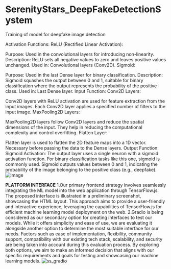 # SerenityStars_DeepFakeDetectionSystem
Training of model for deepfake image detection

Activation Functions:
ReLU (Rectified Linear Activation):

Purpose: Used in the convolutional layers for introducing non-linearity.
Description: ReLU sets all negative values to zero and leaves positive values unchanged.
Used in: Convolutional layers (Conv2D).
Sigmoid:

Purpose: Used in the last Dense layer for binary classification.
Description: Sigmoid squashes the output between 0 and 1, suitable for binary classification where the output represents the probability of the positive class.
Used in: Last Dense layer.
Input Function:
Conv2D Layers:

Conv2D layers with ReLU activation are used for feature extraction from the input images.
Each Conv2D layer applies a specified number of filters to the input image.
MaxPooling2D Layers:

MaxPooling2D layers follow Conv2D layers and reduce the spatial dimensions of the input.
They help in reducing the computational complexity and control overfitting.
Flatten Layer:

Flatten layer is used to flatten the 2D feature maps into a 1D vector.
Necessary before passing the data to the Dense layers.
Output Function:
Sigmoid Activation:
The output layer uses a single neuron with a sigmoid activation function.
For binary classification tasks like this one, sigmoid is commonly used.
Sigmoid outputs values between 0 and 1, indicating the probability of the image belonging to the positive class (e.g., deepfake).
![image](https://github.com/Advika0909/SerenityStars_DeepFakeDetectionSystem/assets/141475413/b2d6696b-7ae8-4b4a-b02c-209b8b45409a)

**PLATFORM INTERFACE**
1.Our primary frontend strategy involves seamlessly integrating the ML model into the web application through TensorFlow.js. The proposed interface is illustrated in a preliminary screenshot, showcasing the HTML layout. This approach aims to provide a user-friendly and interactive experience, leveraging the capabilities of TensorFlow.js for efficient machine learning model deployment on the web.
2.Gradio is being considered as our secondary option for creating interfaces to test our models. While it offers simplicity and ease of use, we are evaluating it alongside another option to determine the most suitable interface for our needs. Factors such as ease of implementation, flexibility, community support, compatibility with our existing tech stack, scalability, and security are being taken into account during this evaluation process. By exploring both options, we aim to make an informed decision that aligns with our specific requirements and goals for testing and showcasing our machine learning models.
![ss_gradio](https://github.com/Advika0909/SerenityStars_DeepFakeDetectionSystem/assets/139324446/a44a4d7d-4f3f-4abc-9160-72c0e2c68e56)

